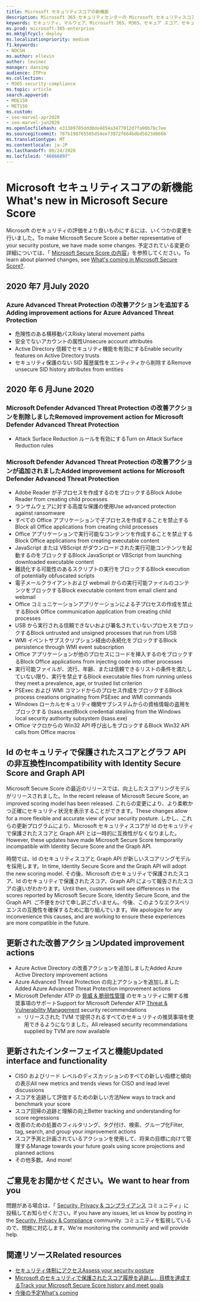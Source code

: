 ```yaml
---
title: Microsoft セキュリティスコアの新機能
description: Microsoft 365 セキュリティセンターの Microsoft セキュリティスコアに対して発生した新しい変更点について説明します。
keywords: セキュリティ、マルウェア、Microsoft 365、M365、セキュア スコア、セキュリティ センター、改善のための処置
ms.prod: microsoft-365-enterprise
ms.mktglfcycl: deploy
ms.localizationpriority: medium
f1.keywords:
- NOCSH
ms.author: ellevin
author: levinec
manager: dansimp
audience: ITPro
ms.collection:
- M365-security-compliance
ms.topic: article
search.appverid:
- MOE150
- MET150
ms.custom:
- seo-marvel-apr2020
- seo-marvel-jun2020
ms.openlocfilehash: e31389705ddd8de4854a3477012d7fa90b78c7ee
ms.sourcegitcommit: 787b198765565d54ee73972f664bdbd5023d666b
ms.translationtype: MT
ms.contentlocale: ja-JP
ms.lasthandoff: 08/24/2020
ms.locfileid: "46866897"
---
```

# <a name="whats-new-in-microsoft-secure-score"></a><span data-ttu-id="34147-104">Microsoft セキュリティスコアの新機能</span><span class="sxs-lookup"><span data-stu-id="34147-104">What's new in Microsoft Secure Score</span></span>

<span data-ttu-id="34147-105">Microsoft のセキュリティの評価をより良いものにするには、いくつかの変更を行いました。</span><span class="sxs-lookup"><span data-stu-id="34147-105">To make Microsoft Secure Score a better representative of your security posture, we have made some changes.</span></span> <span data-ttu-id="34147-106">予定されている変更の詳細については、「 [Microsoft Secure Score の内容](microsoft-secure-score-whats-coming.md)」を参照してください。</span><span class="sxs-lookup"><span data-stu-id="34147-106">To learn about planned changes, see [What's coming in Microsoft Secure Score?](microsoft-secure-score-whats-coming.md).</span></span>

## <a name="july-2020"></a><span data-ttu-id="34147-107">2020 年7 月</span><span class="sxs-lookup"><span data-stu-id="34147-107">July 2020</span></span>

### <a name="adding-improvement-actions-for-azure-advanced-threat-protection"></a><span data-ttu-id="34147-108">Azure Advanced Threat Protection の改善アクションを追加する</span><span class="sxs-lookup"><span data-stu-id="34147-108">Adding improvement actions for Azure Advanced Threat Protection</span></span>

- <span data-ttu-id="34147-109">危険性のある横移動パス</span><span class="sxs-lookup"><span data-stu-id="34147-109">Risky lateral movement paths</span></span>
- <span data-ttu-id="34147-110">安全でないアカウントの属性</span><span class="sxs-lookup"><span data-stu-id="34147-110">Unsecure account attributes</span></span>
- <span data-ttu-id="34147-111">Active Directory 信頼でセキュリティ機能を有効にする</span><span class="sxs-lookup"><span data-stu-id="34147-111">Enable security features on Active Directory trusts</span></span>
- <span data-ttu-id="34147-112">セキュリティ保護のない SID 履歴属性をエンティティから削除する</span><span class="sxs-lookup"><span data-stu-id="34147-112">Remove unsecure SID history attributes from entities</span></span>

## <a name="june-2020"></a><span data-ttu-id="34147-113">2020 年 6 月</span><span class="sxs-lookup"><span data-stu-id="34147-113">June 2020</span></span>

### <a name="removed-improvement-action-for-microsoft-defender-advanced-threat-protection"></a><span data-ttu-id="34147-114">Microsoft Defender Advanced Threat Protection の改善アクションを削除しました</span><span class="sxs-lookup"><span data-stu-id="34147-114">Removed improvement action for Microsoft Defender Advanced Threat Protection</span></span>

* <span data-ttu-id="34147-115">Attack Surface Reduction ルールを有効にする</span><span class="sxs-lookup"><span data-stu-id="34147-115">Turn on Attack Surface Reduction rules</span></span>

### <a name="added-improvement-actions-for-microsoft-defender-advanced-threat-protection"></a><span data-ttu-id="34147-116">Microsoft Defender Advanced Threat Protection の改善アクションが追加されました</span><span class="sxs-lookup"><span data-stu-id="34147-116">Added improvement actions for Microsoft Defender Advanced Threat Protection</span></span>

* <span data-ttu-id="34147-117">Adobe Reader が子プロセスを作成するのをブロックする</span><span class="sxs-lookup"><span data-stu-id="34147-117">Block Adobe Reader from creating child processes</span></span>
* <span data-ttu-id="34147-118">ランサムウェアに対する高度な保護の使用</span><span class="sxs-lookup"><span data-stu-id="34147-118">Use advanced protection against ransomware</span></span>
* <span data-ttu-id="34147-119">すべての Office アプリケーションで子プロセスを作成することを禁止する</span><span class="sxs-lookup"><span data-stu-id="34147-119">Block all Office applications from creating child processes</span></span>
* <span data-ttu-id="34147-120">Office アプリケーションで実行可能なコンテンツを作成することを禁止する</span><span class="sxs-lookup"><span data-stu-id="34147-120">Block Office applications from creating executable content</span></span>
* <span data-ttu-id="34147-121">JavaScript または VBScript がダウンロードされた実行可能コンテンツを起動するのをブロックする</span><span class="sxs-lookup"><span data-stu-id="34147-121">Block JavaScript or VBScript from launching downloaded executable content</span></span>
* <span data-ttu-id="34147-122">難読化する可能性のあるスクリプトの実行をブロックする</span><span class="sxs-lookup"><span data-stu-id="34147-122">Block execution of potentially obfuscated scripts</span></span>
* <span data-ttu-id="34147-123">電子メールクライアントおよび webmail からの実行可能ファイルのコンテンツをブロックする</span><span class="sxs-lookup"><span data-stu-id="34147-123">Block executable content from email client and webmail</span></span>
* <span data-ttu-id="34147-124">Office コミュニケーションアプリケーションによる子プロセスの作成を禁止する</span><span class="sxs-lookup"><span data-stu-id="34147-124">Block Office communication application from creating child processes</span></span>
* <span data-ttu-id="34147-125">USB から実行される信頼できないおよび署名されていないプロセスをブロックする</span><span class="sxs-lookup"><span data-stu-id="34147-125">Block untrusted and unsigned processes that run from USB</span></span>
* <span data-ttu-id="34147-126">WMI イベントサブスクリプション経由の永続化をブロックする</span><span class="sxs-lookup"><span data-stu-id="34147-126">Block persistence through WMI event subscription</span></span>
* <span data-ttu-id="34147-127">Office アプリケーションが他のプロセスにコードを挿入するのをブロックする</span><span class="sxs-lookup"><span data-stu-id="34147-127">Block Office applications from injecting code into other processes</span></span>
* <span data-ttu-id="34147-128">実行可能ファイルが、流行、年齢、または信頼できるリストの条件を満たしていない限り、実行を禁止する</span><span class="sxs-lookup"><span data-stu-id="34147-128">Block executable files from running unless they meet a prevalence, age, or trusted list criterion</span></span>
* <span data-ttu-id="34147-129">PSExec および WMI コマンドからのプロセス作成をブロックする</span><span class="sxs-lookup"><span data-stu-id="34147-129">Block process creations originating from PSExec and WMI commands</span></span>
* <span data-ttu-id="34147-130">Windows ローカルセキュリティ機関サブシステムからの資格情報の盗用をブロックする (lsass.exe)</span><span class="sxs-lookup"><span data-stu-id="34147-130">Block credential stealing from the Windows local security authority subsystem (lsass.exe)</span></span>
* <span data-ttu-id="34147-131">Office マクロからの Win32 API 呼び出しをブロックする</span><span class="sxs-lookup"><span data-stu-id="34147-131">Block Win32 API calls from Office macros</span></span>

## <a name="incompatibility-with-identity-secure-score-and-graph-api"></a><span data-ttu-id="34147-132">Id のセキュリティで保護されたスコアとグラフ API の非互換性</span><span class="sxs-lookup"><span data-stu-id="34147-132">Incompatibility with Identity Secure Score and Graph API</span></span>

<span data-ttu-id="34147-133">Microsoft Secure Score の最近のリリースでは、向上したスコアリングモデルがリリースされました。</span><span class="sxs-lookup"><span data-stu-id="34147-133">In the recent release of Microsoft Secure Score, an improved scoring model has been released.</span></span> <span data-ttu-id="34147-134">これらの変更により、より柔軟かつ正確にセキュリティ状況を表示することができます。</span><span class="sxs-lookup"><span data-stu-id="34147-134">These changes allow for a more flexible and accurate view of your security posture.</span></span> <span data-ttu-id="34147-135">しかし、これらの更新プログラムにより、Microsoft セキュリティスコアが Id のセキュリティで保護されたスコアと Graph API とは一時的に互換性がなくなりました。</span><span class="sxs-lookup"><span data-stu-id="34147-135">However, these updates have made Microsoft Secure Score temporarily incompatible with Identity Secure Score and the Graph API.</span></span>

<span data-ttu-id="34147-136">時間では、Id のセキュリティスコアと Graph API が新しいスコアリングモデルを採用します。</span><span class="sxs-lookup"><span data-stu-id="34147-136">In time, Identity Secure Score and the Graph API will adopt the new scoring model.</span></span> <span data-ttu-id="34147-137">その後、Microsoft のセキュリティで保護されたスコア、Id のセキュリティで保護されたスコア、Graph API によって報告されたスコアの違いがわかります。</span><span class="sxs-lookup"><span data-stu-id="34147-137">Until then, customers will see differences in the scores reported by Microsoft Secure Score, Identity Secure Score, and the Graph API.</span></span> <span data-ttu-id="34147-138">ご不便をかけて申し訳ございません。今後、このようなエクスペリエンスの互換性を確保するために取り組んでいます。</span><span class="sxs-lookup"><span data-stu-id="34147-138">We apologize for any inconvenience this causes, and are working to ensure these experiences are more compatible in the future.</span></span>

## <a name="updated-improvement-actions"></a><span data-ttu-id="34147-139">更新された改善アクション</span><span class="sxs-lookup"><span data-stu-id="34147-139">Updated improvement actions</span></span>

- <span data-ttu-id="34147-140">Azure Active Directory の改善アクションを追加しました</span><span class="sxs-lookup"><span data-stu-id="34147-140">Added Azure Active Directory improvement actions</span></span>
- <span data-ttu-id="34147-141">Azure Advanced Threat Protection の向上アクションを追加しました</span><span class="sxs-lookup"><span data-stu-id="34147-141">Added Azure Advanced Threat Protection improvement actions</span></span>
- <span data-ttu-id="34147-142">Microsoft Defender ATP の [脅威 & 脆弱性管理](https://docs.microsoft.com/windows/security/threat-protection/microsoft-defender-atp/next-gen-threat-and-vuln-mgt) のセキュリティに関する推奨事項のサポート</span><span class="sxs-lookup"><span data-stu-id="34147-142">Support for Microsoft Defender ATP [Threat & Vulnerability Management](https://docs.microsoft.com/windows/security/threat-protection/microsoft-defender-atp/next-gen-threat-and-vuln-mgt) security recommendations</span></span>
    - <span data-ttu-id="34147-143">リリースされた TVM で提供されるすべてのセキュリティの推奨事項を使用できるようになりました。</span><span class="sxs-lookup"><span data-stu-id="34147-143">All released security recommendations supplied by TVM are now available</span></span>

## <a name="updated-interface-and-functionality"></a><span data-ttu-id="34147-144">更新されたインターフェイスと機能</span><span class="sxs-lookup"><span data-stu-id="34147-144">Updated interface and functionality</span></span>

* <span data-ttu-id="34147-145">CISO およびリード レベルのディスカッションのすべての新しい指標と傾向の表示</span><span class="sxs-lookup"><span data-stu-id="34147-145">All new metrics and trends views for CISO and lead level discussions</span></span>
* <span data-ttu-id="34147-146">スコアを追跡して評価するための新しい方法</span><span class="sxs-lookup"><span data-stu-id="34147-146">New ways to track and benchmark your score</span></span>
* <span data-ttu-id="34147-147">スコア回帰の追跡と理解の向上</span><span class="sxs-lookup"><span data-stu-id="34147-147">Better tracking and understanding for score regressions</span></span>
* <span data-ttu-id="34147-148">改善のための処置のフィルタリング、タグ付け、検索、グループ化</span><span class="sxs-lookup"><span data-stu-id="34147-148">Filter, tag, search, and group your improvement actions</span></span>
* <span data-ttu-id="34147-149">スコア予測と計画されているアクションを使用して、将来の目標に向けて管理する</span><span class="sxs-lookup"><span data-stu-id="34147-149">Manage towards your future goals using score projections and planned actions</span></span>
* <span data-ttu-id="34147-150">その他多数。</span><span class="sxs-lookup"><span data-stu-id="34147-150">And more!</span></span>

## <a name="we-want-to-hear-from-you"></a><span data-ttu-id="34147-151">ご意見をお聞かせください。</span><span class="sxs-lookup"><span data-stu-id="34147-151">We want to hear from you</span></span>

<span data-ttu-id="34147-152">問題がある場合は、「 [Security, Privacy & コンプライアンス](https://techcommunity.microsoft.com/t5/Security-Privacy-Compliance/bd-p/security_privacy) コミュニティ」に投稿してお知らせください。</span><span class="sxs-lookup"><span data-stu-id="34147-152">If you have any issues, let us know by posting in the [Security, Privacy & Compliance](https://techcommunity.microsoft.com/t5/Security-Privacy-Compliance/bd-p/security_privacy) community.</span></span> <span data-ttu-id="34147-153">コミュニティを監視しているので、問題に対応します。</span><span class="sxs-lookup"><span data-stu-id="34147-153">We're monitoring the community and will provide help.</span></span>

## <a name="related-resources"></a><span data-ttu-id="34147-154">関連リソース</span><span class="sxs-lookup"><span data-stu-id="34147-154">Related resources</span></span>

- [<span data-ttu-id="34147-155">セキュリティ体制にアクセス</span><span class="sxs-lookup"><span data-stu-id="34147-155">Assess your security posture</span></span>](microsoft-secure-score-improvement-actions.md)
- [<span data-ttu-id="34147-156">Microsoft のセキュリティで保護されたスコア履歴を追跡し、目標を達成する</span><span class="sxs-lookup"><span data-stu-id="34147-156">Track your Microsoft Secure Score history and meet goals</span></span>](microsoft-secure-score-history-metrics-trends.md)
- [<span data-ttu-id="34147-157">今後の予定</span><span class="sxs-lookup"><span data-stu-id="34147-157">What's coming</span></span>](microsoft-secure-score-whats-coming.md)
